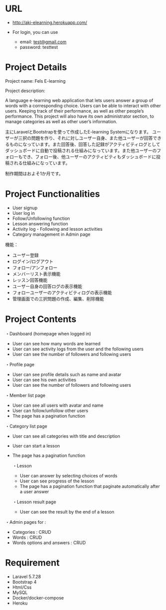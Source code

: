 # URL
* http://aki-elearning.herokuapp.com/

* For login, you can use
    * email: test@gmail.com
    * password: testtest

# Project Details
Project name: Fels E-learning 

Project description: 

A language e-learning web application that lets users answer a group of words with a corresponding choice. Users can be able to interact with other users. Keeping track of their performance, as well as other people’s performance. This project will also have its own administrator section, to manage categories as well as other user’s information.

主にLaravelとBootstrapを使って作成したE-learning Systemになります。
ユーザーが三択の問題を作り、それに対しユーザー自身、また他ユーザーが回答できるものになっています。また回答後、回答した記録がアクティビティログとしてダッシュボードに自動で投稿される仕組みになっています。また他ユーザーのフォローもでき、フォロー後、他ユーザーのアクティビティもダッシュボードに投稿される仕組みになっています。


制作期間はおよそ1か月です。


# Project Functionalities

* User signup
* User log in
* Follow/Unfollowing function
* Lesson answering function
* Activity log - Following and lesson activities
* Category management in Admin page

機能：

* ユーザー登録
* ログイン/ログアウト
* フォロー/アンフォロー
* メンバーリスト表示機能
* レッスン回答機能
* ユーザー自身の回答ログの表示機能
* フォローユーザーのアクティビティログの表示機能
* 管理画面での三択問題の作成、編集、削除機能


# Project Contents 
・Dashboard (homepage when logged in)
* User can see how many words are learned
* User can see activity logs from the user and the following users
* User can see the number of followers and following users

・Profile page
* User can see profile details such as name and avatar
* User can see his own activities
* User can see the number of followers and following users

・Member list page
* User can see all users with avatar and name
* User can follow/unfollow other users
* The page has a pagination function

・Category list page
* User can see all categories with title and description
* User can start a lesson
* The page has a pagination function

    ・Lesson 
    * User can answer by selecting choices of words
    * User can see progress of the lesson
    * The page has a pagination function that paginate automatically after a user answer

    ・Lesson result page
    * User can see the result by the end of a lesson

・Admin pages for  :
* Categories : CRUD
* Words : CRUD
* Words options and answers  : CRUD

# Requirement
* Laravel 5.7.28
* Bootstrap 4
* Html/Css
* MySQL
* Docker/docker-compose
* Heroku
